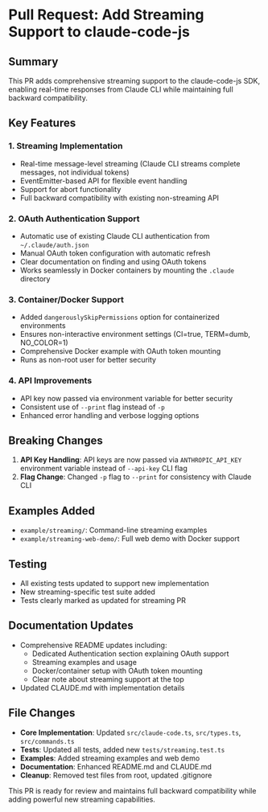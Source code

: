 # Pull Request: Add Streaming Support to claude-code-js

## Summary

This PR adds comprehensive streaming support to the claude-code-js SDK, enabling real-time responses from Claude CLI while maintaining full backward compatibility.

## Key Features

### 1. **Streaming Implementation**
- Real-time message-level streaming (Claude CLI streams complete messages, not individual tokens)
- EventEmitter-based API for flexible event handling
- Support for abort functionality
- Full backward compatibility with existing non-streaming API

### 2. **OAuth Authentication Support**
- Automatic use of existing Claude CLI authentication from `~/.claude/auth.json`
- Manual OAuth token configuration with automatic refresh
- Clear documentation on finding and using OAuth tokens
- Works seamlessly in Docker containers by mounting the `.claude` directory

### 3. **Container/Docker Support**
- Added `dangerouslySkipPermissions` option for containerized environments
- Ensures non-interactive environment settings (CI=true, TERM=dumb, NO_COLOR=1)
- Comprehensive Docker example with OAuth token mounting
- Runs as non-root user for better security

### 4. **API Improvements**
- API key now passed via environment variable for better security
- Consistent use of `--print` flag instead of `-p`
- Enhanced error handling and verbose logging options

## Breaking Changes

1. **API Key Handling**: API keys are now passed via `ANTHROPIC_API_KEY` environment variable instead of `--api-key` CLI flag
2. **Flag Change**: Changed `-p` flag to `--print` for consistency with Claude CLI

## Examples Added

- `example/streaming/`: Command-line streaming examples
- `example/streaming-web-demo/`: Full web demo with Docker support

## Testing

- All existing tests updated to support new implementation
- New streaming-specific test suite added
- Tests clearly marked as updated for streaming PR

## Documentation Updates

- Comprehensive README updates including:
  - Dedicated Authentication section explaining OAuth support
  - Streaming examples and usage
  - Docker/container setup with OAuth token mounting
  - Clear note about streaming support at the top
- Updated CLAUDE.md with implementation details

## File Changes

- **Core Implementation**: Updated `src/claude-code.ts`, `src/types.ts`, `src/commands.ts`
- **Tests**: Updated all tests, added new `tests/streaming.test.ts`
- **Examples**: Added streaming examples and web demo
- **Documentation**: Enhanced README.md and CLAUDE.md
- **Cleanup**: Removed test files from root, updated .gitignore

This PR is ready for review and maintains full backward compatibility while adding powerful new streaming capabilities.
